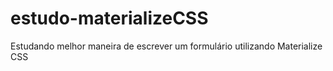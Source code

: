 # estudo-materializeCSS
Estudando melhor maneira de escrever um formulário utilizando Materialize CSS

